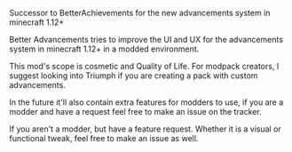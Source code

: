 Successor to BetterAchievements for the new advancements system in minecraft 1.12+  

Better Advancements tries to improve the UI and UX for the advancements system in minecraft 1.12+ in a modded environment.  

This mod's scope is cosmetic and Quality of Life. For modpack creators, I suggest looking into Triumph if you are creating a pack with custom advancements.

In the future it'll also contain extra features for modders to use, if you are a modder and have a request feel free to make an issue on the tracker.

If you aren't a modder, but have a feature request. Whether it is a visual or functional tweak, feel free to make an issue as well.
